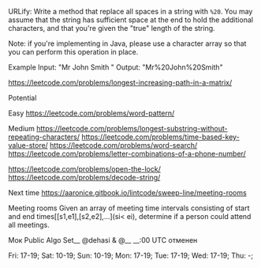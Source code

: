 URLify: Write a method that replace all spaces in a string with `%20`.
You may assume that the string has sufficient space at the end to hold the additional characters,
and that you're given the "true" length of the string.

Note: if you're implementing in Java, please use a character array so that you can perform this operation in place.

Example
Input: "Mr John Smith    "
Output: "Mr%20John%20Smith"


https://leetcode.com/problems/longest-increasing-path-in-a-matrix/

Potential

Easy
https://leetcode.com/problems/word-pattern/

Medium
https://leetcode.com/problems/longest-substring-without-repeating-characters/
https://leetcode.com/problems/time-based-key-value-store/
https://leetcode.com/problems/word-search/
https://leetcode.com/problems/letter-combinations-of-a-phone-number/

https://leetcode.com/problems/open-the-lock/
https://leetcode.com/problems/decode-string/

Next time
https://aaronice.gitbook.io/lintcode/sweep-line/meeting-rooms


Meeting rooms
Given an array of meeting time intervals consisting of start and end times[[s1,e1],[s2,e2],...](si< ei), 
determine if a person could attend all meetings.



Мок Public Algo Set__ @dehasi & @__ __:00 UTC отменен

Fri: 17-19; Sat: 10-19; Sun: 10-19; Mon: 17-19; Tue: 17-19; Wed: 17-19; Thu: -;


